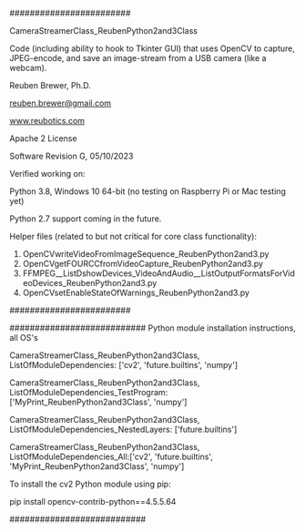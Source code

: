 ########################

CameraStreamerClass_ReubenPython2and3Class

Code (including ability to hook to Tkinter GUI) that uses OpenCV to capture, JPEG-encode, and save an image-stream from a USB camera (like a webcam).

Reuben Brewer, Ph.D.

reuben.brewer@gmail.com

www.reubotics.com

Apache 2 License

Software Revision G, 05/10/2023

Verified working on: 

Python 3.8, Windows 10 64-bit (no testing on Raspberry Pi or Mac testing yet)

Python 2.7 support coming in the future.

Helper files (related to but not critical for core class functionality):

1. OpenCVwriteVideoFromImageSequence_ReubenPython2and3.py
2. OpenCVgetFOURCCfromVideoCapture_ReubenPython2and3.py
3. FFMPEG__ListDshowDevices_VideoAndAudio__ListOutputFormatsForVideoDevices_ReubenPython2and3.py
4. OpenCVsetEnableStateOfWarnings_ReubenPython2and3.py

########################  

########################### Python module installation instructions, all OS's

CameraStreamerClass_ReubenPython2and3Class, ListOfModuleDependencies: ['cv2', 'future.builtins', 'numpy']

CameraStreamerClass_ReubenPython2and3Class, ListOfModuleDependencies_TestProgram: ['MyPrint_ReubenPython2and3Class', 'numpy']

CameraStreamerClass_ReubenPython2and3Class, ListOfModuleDependencies_NestedLayers: ['future.builtins']

CameraStreamerClass_ReubenPython2and3Class, ListOfModuleDependencies_All:['cv2', 'future.builtins', 'MyPrint_ReubenPython2and3Class', 'numpy']

To install the cv2 Python module using pip:

pip install opencv-contrib-python==4.5.5.64

###########################
